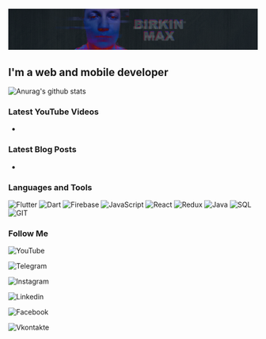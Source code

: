 ![Header](https://github.com/birkinmax/birkinmax/blob/master/assets/header.png)

## I'm a web and mobile developer

![Anurag's github stats](https://github-readme-stats.vercel.app/api?username=birkinmax&show_icons=true&theme=tokyonight)

### Latest YouTube Videos

-

### Latest Blog Posts

-

### Languages and Tools
![Flutter](https://img.shields.io/badge/-Flutter-090909?style=for-the-badge&logo=flutter&logoColor=47c5fb)
![Dart](https://img.shields.io/badge/-Dart-090909?style=for-the-badge&logo=dart&logoColor=2bb7f6)
![Firebase](https://img.shields.io/badge/-Firebase-090909?style=for-the-badge&logo=firebase&logoColor=ffca28)
![JavaScript](https://img.shields.io/badge/-JavaScript-090909?style=for-the-badge&logo=JavaScript&logoColor=ffd400)
![React](https://img.shields.io/badge/-React-090909?style=for-the-badge&logo=React&logoColor=1ecbee)
![Redux](https://img.shields.io/badge/-Redux-090909?style=for-the-badge&logo=Redux&logoColor=764abc)
![Java](https://img.shields.io/badge/-Java-090909?style=for-the-badge&logo=java&logoColor=ff0000)
![SQL](https://img.shields.io/badge/-SQL-090909?style=for-the-badge&logo=MYSQL&logoColor=015b85)
![GIT](https://img.shields.io/badge/-git-090909?style=for-the-badge&logo=git&logoColor=f34c27)

### Follow Me

![YouTube](https://img.shields.io/badge/-YouTube-090909?style=for-the-badge&logo=YouTube&logoColor=ff0000)

![Telegram](https://img.shields.io/badge/-Telegram-090909?style=for-the-badge&logo=Telegram&logoColor=27A0d9)

![Instagram](https://img.shields.io/badge/-Instagram-090909?style=for-the-badge&logo=Instagram&logoColor=b4068e)

![Linkedin](https://img.shields.io/badge/-Linkedin-090909?style=for-the-badge&logo=Linkedin&logoColor=007bb6)

![Facebook](https://img.shields.io/badge/-Facebook-090909?style=for-the-badge&logo=Facebook&logoColor=1195f5)

![Vkontakte](https://img.shields.io/badge/-Vkontakte-090909?style=for-the-badge&logo=vk&logoColor=4f7db3)

